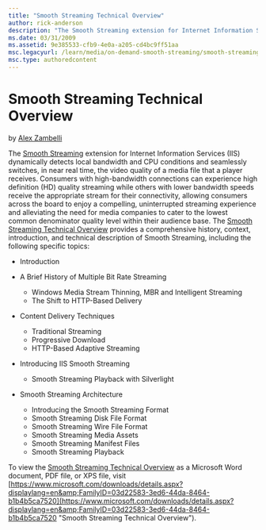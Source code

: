 ```yaml
---
title: "Smooth Streaming Technical Overview"
author: rick-anderson
description: "The Smooth Streaming extension for Internet Information Services (IIS) dynamically detects local bandwidth and CPU conditions and seamlessly switches, in nea..."
ms.date: 03/31/2009
ms.assetid: 9e385533-cfb9-4e0a-a205-cd4bc9ff51aa
msc.legacyurl: /learn/media/on-demand-smooth-streaming/smooth-streaming-technical-overview
msc.type: authoredcontent
---
```

Smooth Streaming Technical Overview
====================
by [Alex Zambelli](https://twitter.com/zambelli24fps)

The [Smooth Streaming](https://www.iis.net/downloads/microsoft/smooth-streaming "IIS Smooth Streaming") extension for Internet Information Services (IIS) dynamically detects local bandwidth and CPU conditions and seamlessly switches, in near real time, the video quality of a media file that a player receives. Consumers with high-bandwidth connections can experience high definition (HD) quality streaming while others with lower bandwidth speeds receive the appropriate stream for their connectivity, allowing consumers across the board to enjoy a compelling, uninterrupted streaming experience and alleviating the need for media companies to cater to the lowest common denominator quality level within their audience base. The [Smooth Streaming Technical Overview](https://www.microsoft.com/downloads/details.aspx?displaylang=en&amp;FamilyID=03d22583-3ed6-44da-8464-b1b4b5ca7520 "Smooth Streaming Technical Overview") provides a comprehensive history, context, introduction, and technical description of Smooth Streaming, including the following specific topics:

- Introduction
- A Brief History of Multiple Bit Rate Streaming

    - Windows Media Stream Thinning, MBR and Intelligent Streaming
    - The Shift to HTTP-Based Delivery
- Content Delivery Techniques

    - Traditional Streaming
    - Progressive Download
    - HTTP-Based Adaptive Streaming
- Introducing IIS Smooth Streaming

    - Smooth Streaming Playback with Silverlight
- Smooth Streaming Architecture

    - Introducing the Smooth Streaming Format
    - Smooth Streaming Disk File Format
    - Smooth Streaming Wire File Format
    - Smooth Streaming Media Assets
    - Smooth Streaming Manifest Files
    - Smooth Streaming Playback

To view the [Smooth Streaming Technical Overview](https://www.microsoft.com/downloads/details.aspx?displaylang=en&amp;FamilyID=03d22583-3ed6-44da-8464-b1b4b5ca7520 "Smooth Streaming Technical Overview") as a Microsoft Word document, PDF file, or XPS file, visit [https://www.microsoft.com/downloads/details.aspx?displaylang=en&amp;FamilyID=03d22583-3ed6-44da-8464-b1b4b5ca7520](https://www.microsoft.com/downloads/details.aspx?displaylang=en&amp;FamilyID=03d22583-3ed6-44da-8464-b1b4b5ca7520 "Smooth Streaming Technical Overview").
